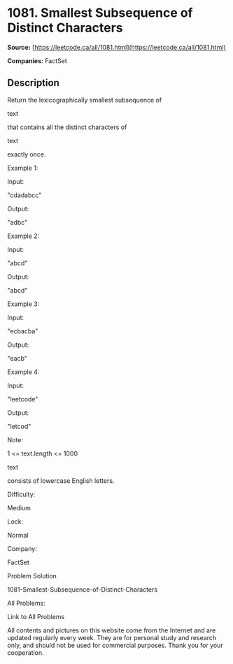 # 1081. Smallest Subsequence of Distinct Characters

**Source:** [https://leetcode.ca/all/1081.html](https://leetcode.ca/all/1081.html)

**Companies:** FactSet

## Description

Return the lexicographically smallest subsequence of

text

that contains all the
        distinct characters of

text

exactly once.

Example 1:

Input:

"cdadabcc"

Output:

"adbc"

Example 2:

Input:

"abcd"

Output:

"abcd"

Example 3:

Input:

"ecbacba"

Output:

"eacb"

Example 4:

Input:

"leetcode"

Output:

"letcod"

Note:

1 <= text.length <= 1000

text

consists of lowercase English letters.

Difficulty:

Medium

Lock:

Normal

Company:

FactSet

Problem Solution

1081-Smallest-Subsequence-of-Distinct-Characters

All Problems:

Link to All Problems

All contents and pictures on this website come from the Internet and are updated regularly every week. They are for personal study and research only, and should not be used for commercial purposes. Thank you for your cooperation.

